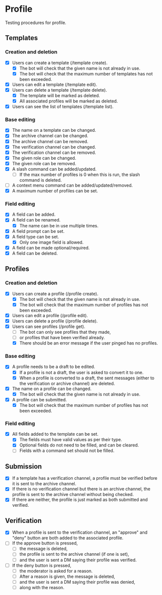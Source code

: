 # Profile

Testing procedures for profile.

## Templates

### Creation and deletion

- [x] Users can create a template (/template create).
    - [x] The bot will check that the given name is not already in use.
    - [x] The bot will check that the maximum number of templates has not been
    exceeded.
- [x] Users can edit a template (/template edit).
- [x] Users can delete a template (/template delete).
    - [x] The template will be marked as deleted.
    - [x] All associated profiles will be marked as deleted.
- [x] Users can see the list of templates (/template list).

### Base editing

- [x] The name on a template can be changed.
- [x] The archive channel can be changed.
- [x] The archive channel can be removed.
- [x] The verification channel can be changed.
- [x] The verification channel can be removed.
- [x] The given role can be changed.
- [x] The given role can be removed.
- [x] A slash command can be added/updated.
    - [ ] If the max number of profiles is 0 when this is run, the slash
    command is deleted.
- [ ] A context menu command can be added/updated/removed.
- [x] A maximum number of profiles can be set.

### Field editing

- [x] A field can be added.
- [x] A field can be renamed.
    - [x] The name can be in use multiple times.
- [x] A field prompt can be set.
- [x] A field type can be set.
    - [x] Only one image field is allowed.
- [x] A field can be made optional/required.
- [x] A field can be deleted.

## Profiles

### Creation and deletion

- [x] Users can create a profile (/profile create).
    - [x] The bot will check that the given name is not already in use.
    - [x] The bot will check that the maximum number of profiles has not been
    exceeded.
- [x] Users can edit a profile (/profile edit).
- [x] Users can delete a profile (/profile delete).
- [x] Users can see profiles (/profile get).
    - [ ] The bot can only see profiles that they made,
    - [ ] or profiles that have been verified already.
    - [x] There should be an error message if the user pinged has no profiles.

### Base editing

- [x] A profile needs to be a draft to be edited.
    - [x] If a profile is not a draft, the user is asked to convert it to one.
    - [x] When a profile is converted to a draft, the sent messages (either to
    the verification or archive channel) are deleted.
- [x] The name on a profile can be changed.
    - [x] The bot will check that the given name is not already in use.
- [x] A profile can be submitted.
    - [x] The bot will check that the maximum number of profiles has not been
    exceeded.

### Field editing

- [x] All fields added to the template can be set.
    - [x] The fields must have valid values as per their type.
    - [x] Optional fields do not need to be filled, and can be cleared.
    - [ ] Fields with a command set should not be filled.

## Submission

- [x] If a template has a verification channel, a profile must be verified before
it is sent to the archive channel.
- [x] If there is no verification channel but there is an archive channel, the
profile is sent to the archive channel without being checked.
- [x] If there are neither, the profile is just marked as both submitted
and verified.

## Verification

- [x] When a profile is sent to the verification channel, an "approve" and "deny"
button are both added to the associated profile.
- [ ] If the approve button is pressed,
    - [ ] the message is deleted,
    - [ ] the profile is sent to the archive channel (if one is set),
    - [ ] and the user is sent a DM saying their profile was verified.
- [ ] If the deny button is pressed,
    - [ ] the moderator is asked for a reason.
    - [ ] After a reason is given, the message is deleted,
    - [ ] and the user is sent a DM saying their profile was denied,
    - [ ] along with the reason.
